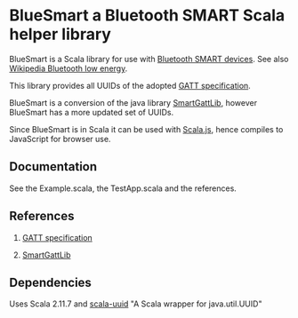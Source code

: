 # BlueSmart a Bluetooth SMART Scala helper library

BlueSmart is a Scala library for use with [Bluetooth SMART devices](http://www.bluetooth.com/Pages/Bluetooth-Smart-Devices-List.aspx).
See also [Wikipedia Bluetooth low energy](https://en.wikipedia.org/wiki/Bluetooth_low_energy).

This library provides all UUIDs of the adopted [GATT specification](https://developer.bluetooth.org/gatt/Pages/default.aspx).

BlueSmart is a conversion of the java library [SmartGattLib](https://github.com/movisens/SmartGattLib), however BlueSmart has a more updated set of UUIDs. 

Since BlueSmart is in Scala it can be used with [Scala.js](http://www.scala-js.org/), hence compiles to JavaScript for browser use.

## Documentation

See the Example.scala, the TestApp.scala and the references.

## References

1) [GATT specification](https://developer.bluetooth.org/gatt/Pages/default.aspx)

2) [SmartGattLib](https://github.com/movisens/SmartGattLib)

## Dependencies

Uses Scala 2.11.7 and [scala-uuid](https://github.com/melezov/scala-uuid) "A Scala wrapper for java.util.UUID"


